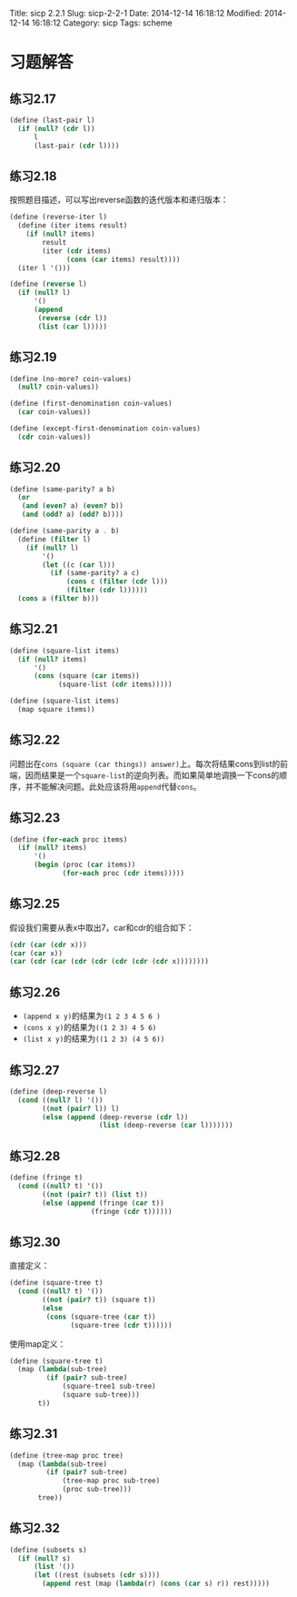 Title: sicp 2.2.1
Slug: sicp-2-2-1
Date: 2014-12-14 16:18:12
Modified: 2014-12-14 16:18:12
Category: sicp
Tags: scheme

# 习题解答

## 练习2.17
``` Scheme
(define (last-pair l)
  (if (null? (cdr l))
      l
      (last-pair (cdr l))))
```

## 练习2.18

按照题目描述，可以写出reverse函数的迭代版本和递归版本：
``` Scheme
(define (reverse-iter l)
  (define (iter items result)
    (if (null? items)
        result
        (iter (cdr items)
              (cons (car items) result))))
  (iter l '()))

(define (reverse l)
  (if (null? l)
      '()
      (append
       (reverse (cdr l))
       (list (car l)))))
```

## 练习2.19
``` Scheme
(define (no-more? coin-values)
  (null? coin-values))

(define (first-denomination coin-values)
  (car coin-values))

(define (except-first-denomination coin-values)
  (cdr coin-values))
```

## 练习2.20
``` Scheme
(define (same-parity? a b)
  (or
   (and (even? a) (even? b))
   (and (odd? a) (odd? b))))

(define (same-parity a . b)
  (define (filter l)
    (if (null? l)
        '()
        (let ((c (car l)))
          (if (same-parity? a c)
              (cons c (filter (cdr l)))
              (filter (cdr l))))))
  (cons a (filter b)))
```

## 练习2.21
``` Scheme
(define (square-list items)
  (if (null? items)
      '()
      (cons (square (car items))
            (square-list (cdr items)))))

(define (square-list items)
  (map square items))
```

## 练习2.22

问题出在`cons (square (car things)) answer)`上。每次将结果cons到list的前端，因而结果是一个`square-list`的逆向列表。而如果简单地调换一下cons的顺序，并不能解决问题。此处应该将用`append`代替`cons`。

## 练习2.23
``` Scheme
(define (for-each proc items)
  (if (null? items)
      '()
      (begin (proc (car items))
             (for-each proc (cdr items)))))
```

## 练习2.25
假设我们需要从表x中取出7，car和cdr的组合如下：
``` Scheme
(cdr (car (cdr x)))
(car (car x))
(car (cdr (car (cdr (cdr (cdr (cdr (cdr x))))))))
```

## 练习2.26

* `(append x y)`的结果为`(1 2 3 4 5 6 )`
* `(cons x y)`的结果为`((1 2 3) 4 5 6)`
* `(list x y)`的结果为`((1 2 3) (4 5 6))`

## 练习2.27
``` Scheme
(define (deep-reverse l)
  (cond ((null? l) '())
        ((not (pair? l)) l)
        (else (append (deep-reverse (cdr l))
                      (list (deep-reverse (car l)))))))
```

## 练习2.28
``` Scheme
(define (fringe t)
  (cond ((null? t) '())
        ((not (pair? t)) (list t))
        (else (append (fringe (car t))
                    (fringe (cdr t))))))
```

## 练习2.30

直接定义：
``` Scheme
(define (square-tree t)
  (cond ((null? t) '())
        ((not (pair? t)) (square t))
        (else
         (cons (square-tree (car t))
               (square-tree (cdr t))))))
```
使用map定义：
```Scheme
(define (square-tree t)
  (map (lambda(sub-tree)
         (if (pair? sub-tree)
             (square-tree1 sub-tree)
             (square sub-tree)))
       t))
```

## 练习2.31
``` Scheme
(define (tree-map proc tree)
  (map (lambda(sub-tree)
         (if (pair? sub-tree)
             (tree-map proc sub-tree)
             (proc sub-tree)))
       tree))
```

## 练习2.32
``` Scheme
(define (subsets s)
  (if (null? s)
      (list '())
      (let ((rest (subsets (cdr s))))
        (append rest (map (lambda(r) (cons (car s) r)) rest)))))
```